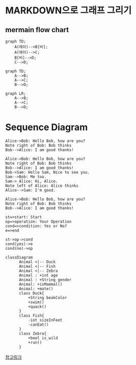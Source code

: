 MARKDOWN으로 그래프 그리기
==========================

## mermain flow chart

```mermaid
graph TD;
    A(에이)-->B[비];
    A(에이)-->C;
    B[비]-->D;
    C-->D;
```

```mermaid
graph TD;
    A-->B;
    A-->C;
    B-->D;
```
```mermaid
graph LR;
    A-->B;
    A-->C;
    B-->D;
```

# Sequence Diagram

```sequence
Alice->Bob: Hello Bob, how are you?
Note right of Bob: Bob thinks
Bob-->Alice: I am good thanks!
```

```sequence
Alice->Bob: Hello Bob, how are you?
Note right of Bob: Bob thinks
Bob-->Alice: I am good thanks!
Bob->Sam: Hello Sam, Nice to see you.
Sam-->Bob: Me too.
Sam-> Alice: Hi, Alice.
Note left of Alice: Alice thinks
Alice-->Sam: I'm good.
```

```sequence
Alice->Bob: Hello Bob, how are you?
Note right of Bob: Bob thinks
Bob-->Alice: I am good thanks!
```

```flow
st=>start: Start
op=>operation: Your Operation
cond=>condition: Yes or No?
e=>end

st->op->cond
cond(yes)->e
cond(no)->op
```


```mermaid
classDiagram
      Animal <|-- Duck
      Animal <|-- Fish
      Animal <|-- Zebra
      Animal : +int age
      Animal : +String gender
      Animal: +isMammal()
      Animal: +mate()
      class Duck{
          +String beakColor
          +swim()
          +quack()
      }
      class Fish{
          -int sizeInFeet
          -canEat()
      }
      class Zebra{
          +bool is_wild
          +run()
      }
```


[참고링크](https://richwind.co.kr/147)
